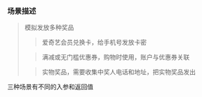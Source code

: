 ### 场景描述

> 模拟发放多种奖品 
> > 爱奇艺会员兑换卡，给手机号发放卡密 
> 
> > 满减或无门槛优惠券，购物时使用，账户与优惠券关联
> 
> > 实物奖品，需要收集中奖人电话和地址，把实物奖品发出

三种场景有不同的入参和返回值

